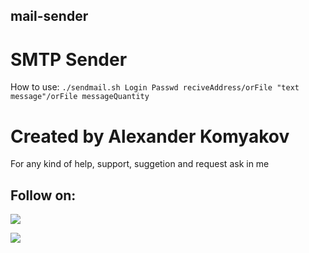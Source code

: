 ## mail-sender
# SMTP Sender
How to use:
`./sendmail.sh Login Passwd reciveAddress/orFile "text message"/orFile messageQuantity`

# Created by Alexander Komyakov
For any kind of help, support, suggetion and request ask in me
## Follow on:
<p align="left">
<a href="https://github.com/Alexander-Komyakov"><img src="https://img.shields.io/badge/GitHub-Follow%20on%20GitHub-inactive.svg?logo=github"></a>
</p><p align="left">
<a href="https://vk.com/shurikkomyakov"><img src="https://img.shields.io/badge/vk-Follow%20on%20Vkontakte-blue"></a>
</p><p align="left">
